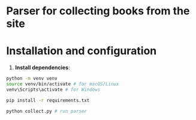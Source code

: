 # Parser for collecting books from the site

# Installation and configuration

1. **Install dependencies**:

```bash
python -m venv venv
source venv/bin/activate # for macOS/Linux
venv\Scripts\activate # for Windows

pip install -r requirements.txt

python collect.py # run parser